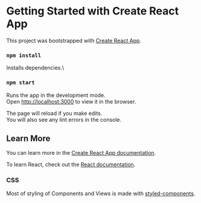 # Getting Started with Create React App

This project was bootstrapped with [Create React App](https://github.com/facebook/create-react-app).

### `npm install`

Installs dependencies.\

### `npm start`

Runs the app in the development mode.\
Open [http://localhost:3000](http://localhost:3000) to view it in the browser.

The page will reload if you make edits.\
You will also see any lint errors in the console.

## Learn More

You can learn more in the [Create React App documentation](https://facebook.github.io/create-react-app/docs/getting-started).

To learn React, check out the [React documentation](https://reactjs.org/).

### CSS

Most of styling of Components and Views is made with [styled-components](https://styled-components.com/).
